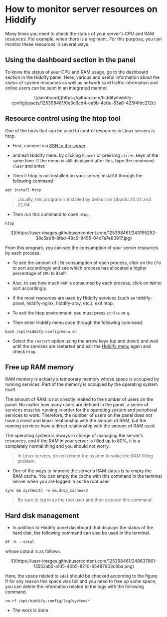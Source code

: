 <div dir="ltr" markdown="1">


# How to monitor server resources on Hiddify
Many times you need to check the status of your server's CPU and RAM resources. For example, when there is a regiment. For this purpose, you can monitor these resources in several ways.

## Using the dashboard section in the panel

To know the status of your CPU and RAM usage, go to the dashboard section in the Hiddify panel. Here, various and useful information about the status of system resources as well as network card traffic information and online users can be seen in an integrated manner.

<div align=center markdown=1>
![dashboard](https://github.com/hiddify/hiddify-config/assets/125398461/0e3c9cd4-ea9b-4e0e-83a6-425f4fdc212c)
</div>

## Resource control using the htop tool
One of the tools that can be used to control resources in Linux servers is htop.

- First, connect via [SSH to the server](/manager/wiki/How-to-connect-to-server-via-SSH).

- and exit Hiddify menu by clicking `Cancel` or pressing `ctrl+c` keys at the same time. If the menu is still displayed after this, type the command `clear` and enter.

- Then if htop is not installed on your server, install it through the following command

```
apt install htop
```

> Usually, this program is installed by default on Ubuntu 20.04 and 22.04.

- Then run this command to open `htop`.

```
htop
```

<div align=center markdown=1>
![](https://user-images.githubusercontent.com/125398461/243195292-38c5ab1f-8fed-49c9-9455-04c7a7e83917.jpg)

</div>

From this program, you can see the consumption of your server resources by each process.

- To see the amount of `CPU` consumption of each process, click on the `CPU` to sort accordingly and see which process has allocated a higher percentage of `CPU` to itself.

- Also, to see how much `RAM` is consumed by each process, click on `MEM` to sort accordingly.

- If the most resources are used by Hiddify services (such as hiddify-panel, hiddify-nginx, hiddify-xray, etc.), exit htop.

- To exit the htop environment, you must press `ctrl+c` or `q`.

- Then enter Hiddify menu once through the following command.

```
bash /opt/hiddify-config/menu.sh

```
- Select the `restart` option using the arrow keys (up and down) and wait until the services are restarted and exit the [Hiddify menu](/manager/wiki/How-to-connect-and-troubleshoot-via-SSH) again and check `htop`.

## Free up RAM memory
RAM memory is actually a temporary memory whose space is occupied by running services. Part of the memory is occupied by the operating system itself.

The amount of RAM is not directly related to the number of users on the panel. No matter how many users are defined in the panel, a series of services must be running in order for the operating system and peripheral services to work. Therefore, the number of users on the panel does not have a direct and linear relationship with the amount of RAM, but the running services have a direct relationship with the amount of RAM used.

The operating system is always in charge of managing the server's resources, and if the RAM in your server is filled up to 80%, it is a completely normal thing and you should not worry.

> In Linux servers, do not reboot the system to solve the RAM filling problem.

- One of the ways to improve the server's RAM status is to empty the RAM cache. You can empty the cache with this command in the terminal server when you are logged in as the root user.

```
sync && systemctl -w vm.drop_caches=3
```
> Be sure to log in as the root user and then execute this command.

## Hard disk management
- In addition to Hiddify panel dashboard that displays the status of the hard disk, the following command can also be used in the terminal.

```
df -h --total
```

whose output is as follows.

<div align=center markdown=1>
![](https://user-images.githubusercontent.com/125398461/248637861-f3552ab5-a105-40b5-8210-65487903c6ba.png)

</div>

Here, the space related to `sda1` should be checked according to the figure. If for any reason this space was full and you need to free up some space, you can delete the information related to the logs with the following command.

```
rm-rf /opt/hiddify-config/log/system/*
```

- The work is done